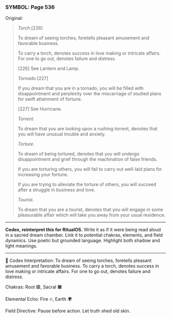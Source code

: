 ### SYMBOL: Page 536

Original:
> _Torch_.[226]
> 
> 
> To dream of seeing torches, foretells pleasant amusement
> and favorable business.
> 
> 
> To carry a torch, denotes success in love making or intricate affairs.
> For one to go out, denotes failure and distress.
> 
> 
> 
> [226] See Lantern and Lamp.
> 
> 
> _Tornado_.[227]
> 
> 
> If you dream that you are in a tornado, you will be filled with
> disappointment and perplexity over the miscarriage of studied
> plans for swift attainment of fortune.
> 
> 
> 
> [227] See Hurricane.
> 
> 
> _Torrent_.
> 
> 
> To dream that you are looking upon a rushing torrent, denotes that you
> will have unusual trouble and anxiety.
> 
> 
> _Torture_.
> 
> 
> To dream of being tortured, denotes that you will undergo disappointment
> and grief through the machination of false friends.
> 
> 
> If you are torturing others, you will fail to carry out well-laid
> plans for increasing your fortune.
> 
> 
> If you are trying to alleviate the torture of others, you will succeed
> after a struggle in business and love.
> 
> 
> _Tourist_.
> 
> 
> To dream that you are a tourist, denotes that you will engage in some
> pleasurable affair which will take you away from your usual residence.

---

**Codex, reinterpret this for RitualOS.**
Write it as if it were being read aloud in a sacred dream chamber.
Link it to potential chakras, elements, and field dynamics.
Use poetic but grounded language.
Highlight both shadow and light meanings.

---

🔁 Codex Interpretation:
To dream of seeing torches, foretells pleasant amusement and favorable business. To carry a torch, denotes success in love making or intricate affairs. For one to go out, denotes failure and distress.

Chakras: Root 🟥, Sacral 🟧

Elemental Echo: Fire 🔥, Earth 🌍

Field Directive: Pause before action. Let truth shed old skin.
